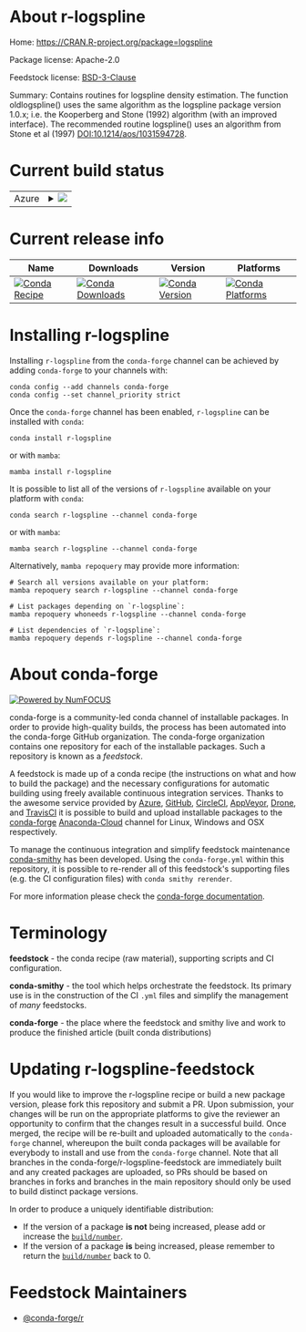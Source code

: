 About r-logspline
=================

Home: https://CRAN.R-project.org/package=logspline

Package license: Apache-2.0

Feedstock license: [BSD-3-Clause](https://github.com/conda-forge/r-logspline-feedstock/blob/main/LICENSE.txt)

Summary: Contains routines for logspline density estimation. The function oldlogspline() uses the same algorithm as the logspline package version 1.0.x; i.e. the Kooperberg and Stone (1992)  algorithm (with an improved interface).  The recommended routine logspline() uses an algorithm from Stone et al (1997)  <DOI:10.1214/aos/1031594728>.

Current build status
====================


<table>
    
  <tr>
    <td>Azure</td>
    <td>
      <details>
        <summary>
          <a href="https://dev.azure.com/conda-forge/feedstock-builds/_build/latest?definitionId=5082&branchName=main">
            <img src="https://dev.azure.com/conda-forge/feedstock-builds/_apis/build/status/r-logspline-feedstock?branchName=main">
          </a>
        </summary>
        <table>
          <thead><tr><th>Variant</th><th>Status</th></tr></thead>
          <tbody><tr>
              <td>linux_64_r_base4.1</td>
              <td>
                <a href="https://dev.azure.com/conda-forge/feedstock-builds/_build/latest?definitionId=5082&branchName=main">
                  <img src="https://dev.azure.com/conda-forge/feedstock-builds/_apis/build/status/r-logspline-feedstock?branchName=main&jobName=linux&configuration=linux_64_r_base4.1" alt="variant">
                </a>
              </td>
            </tr><tr>
              <td>linux_64_r_base4.2</td>
              <td>
                <a href="https://dev.azure.com/conda-forge/feedstock-builds/_build/latest?definitionId=5082&branchName=main">
                  <img src="https://dev.azure.com/conda-forge/feedstock-builds/_apis/build/status/r-logspline-feedstock?branchName=main&jobName=linux&configuration=linux_64_r_base4.2" alt="variant">
                </a>
              </td>
            </tr><tr>
              <td>osx_64_r_base4.1</td>
              <td>
                <a href="https://dev.azure.com/conda-forge/feedstock-builds/_build/latest?definitionId=5082&branchName=main">
                  <img src="https://dev.azure.com/conda-forge/feedstock-builds/_apis/build/status/r-logspline-feedstock?branchName=main&jobName=osx&configuration=osx_64_r_base4.1" alt="variant">
                </a>
              </td>
            </tr><tr>
              <td>osx_64_r_base4.2</td>
              <td>
                <a href="https://dev.azure.com/conda-forge/feedstock-builds/_build/latest?definitionId=5082&branchName=main">
                  <img src="https://dev.azure.com/conda-forge/feedstock-builds/_apis/build/status/r-logspline-feedstock?branchName=main&jobName=osx&configuration=osx_64_r_base4.2" alt="variant">
                </a>
              </td>
            </tr><tr>
              <td>win_64</td>
              <td>
                <a href="https://dev.azure.com/conda-forge/feedstock-builds/_build/latest?definitionId=5082&branchName=main">
                  <img src="https://dev.azure.com/conda-forge/feedstock-builds/_apis/build/status/r-logspline-feedstock?branchName=main&jobName=win&configuration=win_64_" alt="variant">
                </a>
              </td>
            </tr>
          </tbody>
        </table>
      </details>
    </td>
  </tr>
</table>

Current release info
====================

| Name | Downloads | Version | Platforms |
| --- | --- | --- | --- |
| [![Conda Recipe](https://img.shields.io/badge/recipe-r--logspline-green.svg)](https://anaconda.org/conda-forge/r-logspline) | [![Conda Downloads](https://img.shields.io/conda/dn/conda-forge/r-logspline.svg)](https://anaconda.org/conda-forge/r-logspline) | [![Conda Version](https://img.shields.io/conda/vn/conda-forge/r-logspline.svg)](https://anaconda.org/conda-forge/r-logspline) | [![Conda Platforms](https://img.shields.io/conda/pn/conda-forge/r-logspline.svg)](https://anaconda.org/conda-forge/r-logspline) |

Installing r-logspline
======================

Installing `r-logspline` from the `conda-forge` channel can be achieved by adding `conda-forge` to your channels with:

```
conda config --add channels conda-forge
conda config --set channel_priority strict
```

Once the `conda-forge` channel has been enabled, `r-logspline` can be installed with `conda`:

```
conda install r-logspline
```

or with `mamba`:

```
mamba install r-logspline
```

It is possible to list all of the versions of `r-logspline` available on your platform with `conda`:

```
conda search r-logspline --channel conda-forge
```

or with `mamba`:

```
mamba search r-logspline --channel conda-forge
```

Alternatively, `mamba repoquery` may provide more information:

```
# Search all versions available on your platform:
mamba repoquery search r-logspline --channel conda-forge

# List packages depending on `r-logspline`:
mamba repoquery whoneeds r-logspline --channel conda-forge

# List dependencies of `r-logspline`:
mamba repoquery depends r-logspline --channel conda-forge
```


About conda-forge
=================

[![Powered by
NumFOCUS](https://img.shields.io/badge/powered%20by-NumFOCUS-orange.svg?style=flat&colorA=E1523D&colorB=007D8A)](https://numfocus.org)

conda-forge is a community-led conda channel of installable packages.
In order to provide high-quality builds, the process has been automated into the
conda-forge GitHub organization. The conda-forge organization contains one repository
for each of the installable packages. Such a repository is known as a *feedstock*.

A feedstock is made up of a conda recipe (the instructions on what and how to build
the package) and the necessary configurations for automatic building using freely
available continuous integration services. Thanks to the awesome service provided by
[Azure](https://azure.microsoft.com/en-us/services/devops/), [GitHub](https://github.com/),
[CircleCI](https://circleci.com/), [AppVeyor](https://www.appveyor.com/),
[Drone](https://cloud.drone.io/welcome), and [TravisCI](https://travis-ci.com/)
it is possible to build and upload installable packages to the
[conda-forge](https://anaconda.org/conda-forge) [Anaconda-Cloud](https://anaconda.org/)
channel for Linux, Windows and OSX respectively.

To manage the continuous integration and simplify feedstock maintenance
[conda-smithy](https://github.com/conda-forge/conda-smithy) has been developed.
Using the ``conda-forge.yml`` within this repository, it is possible to re-render all of
this feedstock's supporting files (e.g. the CI configuration files) with ``conda smithy rerender``.

For more information please check the [conda-forge documentation](https://conda-forge.org/docs/).

Terminology
===========

**feedstock** - the conda recipe (raw material), supporting scripts and CI configuration.

**conda-smithy** - the tool which helps orchestrate the feedstock.
                   Its primary use is in the construction of the CI ``.yml`` files
                   and simplify the management of *many* feedstocks.

**conda-forge** - the place where the feedstock and smithy live and work to
                  produce the finished article (built conda distributions)


Updating r-logspline-feedstock
==============================

If you would like to improve the r-logspline recipe or build a new
package version, please fork this repository and submit a PR. Upon submission,
your changes will be run on the appropriate platforms to give the reviewer an
opportunity to confirm that the changes result in a successful build. Once
merged, the recipe will be re-built and uploaded automatically to the
`conda-forge` channel, whereupon the built conda packages will be available for
everybody to install and use from the `conda-forge` channel.
Note that all branches in the conda-forge/r-logspline-feedstock are
immediately built and any created packages are uploaded, so PRs should be based
on branches in forks and branches in the main repository should only be used to
build distinct package versions.

In order to produce a uniquely identifiable distribution:
 * If the version of a package **is not** being increased, please add or increase
   the [``build/number``](https://docs.conda.io/projects/conda-build/en/latest/resources/define-metadata.html#build-number-and-string).
 * If the version of a package **is** being increased, please remember to return
   the [``build/number``](https://docs.conda.io/projects/conda-build/en/latest/resources/define-metadata.html#build-number-and-string)
   back to 0.

Feedstock Maintainers
=====================

* [@conda-forge/r](https://github.com/conda-forge/r/)

